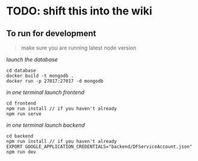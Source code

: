 # TODO: shift this into the wiki 

## To run for development

> make sure you are running latest node version

_launch the database_
```
cd database
docker build -t mongodb .
docker run -p 27017:27017 -d mongodb
```

_in one terminal launch frontend_
```
cd frontend
npm run install // if you haven't already
npm run serve
```

_in one terminal launch backend_
```
cd backend
npm run install // if you haven't already
EXPORT GOOGLE_APPLICATION_CREDENTIALS="backend/DFServiceAccount.json"
npm run dev
```
